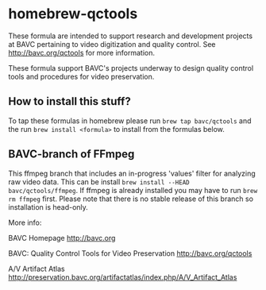 homebrew-qctools
================
These formula are intended to support research and development projects at BAVC pertaining to video digitization and quality control. See http://bavc.org/qctools for more information.

These formula support BAVC's projects underway to design quality control tools and procedures for video preservation.

How to install this stuff?
--------------------------
To tap these formulas in homebrew please run `brew tap bavc/qctools` and the run `brew install <formula>` to install from the formulas below.

BAVC-branch of FFmpeg
---------------------
This ffmpeg branch that includes an in-progress 'values' filter for analyzing raw video data. This can be install `brew install --HEAD bavc/qctools/ffmpeg`. If ffmpeg is already installed you may have to run `brew rm ffmpeg` first. Please note that there is no stable release of this branch so installation is head-only.

More info:

BAVC Homepage
http://bavc.org

BAVC: Quality Control Tools for Video Preservation
http://bavc.org/qctools

A/V Artifact Atlas
http://preservation.bavc.org/artifactatlas/index.php/A/V_Artifact_Atlas